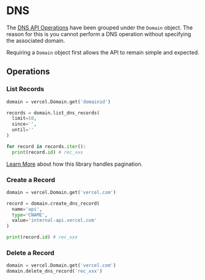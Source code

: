# DNS

The [DNS API Operations]() have been grouped under the `Domain` object. The reason for this is you cannot perform a DNS operation without specifying the associated domain.

Requiring a `Domain` object first allows the API to remain simple and expected.

## Operations

### List Records

```python
domain = vercel.Domain.get('domainid')

records = domain.list_dns_records(
  limit=10,
  since='',
  until=''
)

for record in records.iter():
  print(record.id) # rec_xxx

```

[Learn More]() about how this library handles pagination.

### Create a Record

```python
domain = vercel.Domain.get('vercel.com')

record = domain.create_dns_record(
  name='api',
  type='CNAME',
  value='internal-api.vercel.com'
)

print(record.id) # rec_xxx

```

### Delete a Record

```python
domain = vercel.Domain.get('vercel.com')
domain.delete_dns_record('rec_xxx')

```
